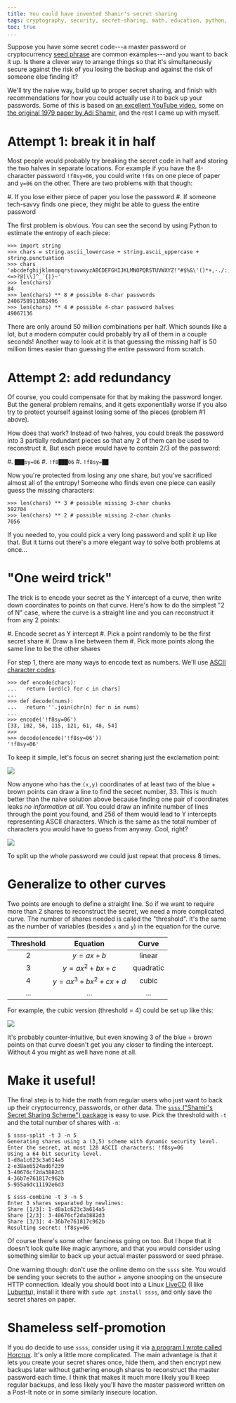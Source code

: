 ```yaml
---
title: You could have invented Shamir's secret sharing
tags: cryptography, security, secret-sharing, math, education, python, horcrux
toc: true
...
```


Suppose you have some secret code---a master password or
cryptocurrency [seed phrase][seed] are common examples---and you want to back
it up. Is there a clever way to arrange things so that it's simultaneously
secure against the risk of you losing the backup and against the risk of
someone else finding it?

We'll try the naive way, build up to proper secret sharing, and finish with
recommendations for how you could actually use it to back up your passwords.
Some of this is based on [an excellent YouTube video][video], some on
[the original 1979 paper by Adi Shamir][paper], and the rest I came
up with myself.
 
# Attempt 1: break it in half

Most people would probably try breaking the secret code in half and storing the
two halves in separate locations. For example if you have the 8-character
password `!f8sy=06`, you could write `!f8s` on one piece of paper and `y=06` on
the other. There are two problems with that though:

#. If you lose either piece of paper you lose the password
#. If someone tech-savvy finds one piece, they might be able to guess the entire password
 
The first problem is obvious. You can see the second by using Python to
estimate the entropy of each piece:

~~~{ .python }
>>> import string
>>> chars = string.ascii_lowercase + string.ascii_uppercase + string.punctuation
>>> chars
'abcdefghijklmnopqrstuvwxyzABCDEFGHIJKLMNOPQRSTUVWXYZ!"#$%&\'()*+,-./:;<=>?@[\\]^_`{|}~'
>>> len(chars)
84
>>> len(chars) ** 8 # possible 8-char passwords
2406758911082496
>>> len(chars) ** 4 # possible 4-char password halves
49067136
~~~

There are only around 50 million combinations per half. Which sounds like a
lot, but a modern computer could probably try all of them in a couple seconds!
Another way to look at it is that guessing the missing half is 50 million times
easier than guessing the entire password from scratch.

# Attempt 2: add redundancy

Of course, you could compensate for that by making the password longer. But the
general problem remains, and it gets exponentially worse if you also try to
protect yourself against losing some of the pieces (problem #1 above).

How does that work? Instead of two halves, you could break the password into 3
partially redundant pieces so that any 2 of them can be used to reconstruct it.
But each piece would have to contain 2/3 of the password:

#. `███sy=06`
#. `!f8███06`
#. `!f8sy=██`

Now you're protected from losing any one share, but you've sacrificed almost
all of the entropy! Someone who finds even one piece can easily guess the
missing characters:

~~~{ .python }
>>> len(chars) ** 3 # possible missing 3-char chunks
592704
>>> len(chars) ** 2 # possible missing 2-char chunks
7056
~~~

If you needed to, you could pick a very long password and split it up like
that. But it turns out there's a more elegant way to solve both problems at
once...

# "One weird trick"

The trick is to encode your secret as the Y intercept of a curve, then write
down coordinates to points on that curve. Here's how to do the simplest "2 of
N" case, where the curve is a straight line and you can reconstruct it from any
2 points:

#. Encode secret as Y intercept
#. Pick a point randomly to be the first secret share
#. Draw a line between them
#. Pick more points along the same line to be the other shares

For step 1, there are many ways to encode text as numbers. We'll use
[ASCII character codes][ascii]:

~~~{ .python }
>>> def encode(chars):
...   return [ord(c) for c in chars]
...
>>> def decode(nums):
...   return ''.join(chr(n) for n in nums)
...
>>> encode('!f8sy=06')
[33, 102, 56, 115, 121, 61, 48, 54]
>>>
>>> decode(encode('!f8sy=06'))
'!f8sy=06'
~~~

To keep it simple, let's focus on secret sharing just the exclamation point:

![](2-of-n-steps.svg)

Now anyone who has the `(x,y)` coordinates of at least two of the blue + brown
points can draw a line to find the secret number, 33. This is much better than
the naive solution above because finding one pair of coordinates leaks *no
information at all.* You could draw an infinite number of lines through the
point you found, and 256 of them would lead to Y intercepts representing ASCII
characters. Which is the same as the total number of characters you would have
to guess from anyway. Cool, right?

![](2-of-n-infinite.svg)

To split up the whole password we could just repeat that process 8 times.

# Generalize to other curves

Two points are enough to define a straight line. So if we want to require more
than 2 shares to reconstruct the secret, we need a more complicated curve. The
number of shares needed is called the "threshold". It's the same as the number
of variables (besides `x` and `y`) in the equation for the curve.

| Threshold | Equation                   | Curve     |
|:---------:|:--------------------------:|:---------:|
| 2         | $y = ax + b$               | linear    |
| 3         | $y = ax^2 + bx + c$        | quadratic |
| 4         | $y = ax^3 + bx^2 + cx + d$ | cubic     |
| ...       | ...                        | ...       |

For example, the cubic version (threshold = 4) could be set up like this:

![](4-of-n-steps.svg)

It's probably counter-intuitive, but even knowing 3 of the blue + brown points
on that curve doesn't get you any closer to finding the intercept. Without 4
you might as well have none at all.

# Make it useful!

The final step is to hide the math from regular users who just want to back up
their cryptocurrency, passwords, or other data. The [`ssss` ("Shamir's Secret
Sharing Scheme") package][ssss] is easy to use. Pick the threshold with `-t` and
the total number of shares with `-n`:

~~~{ .txt }
$ ssss-split -t 3 -n 5
Generating shares using a (3,5) scheme with dynamic security level.
Enter the secret, at most 128 ASCII characters: !f8sy=06
Using a 64 bit security level.
1-d8a1c623c3a614a5
2-e38ae6524ad6f239
3-40676cf2da3882d3
4-36b7e761817c962b
5-955a6dc11192e6d3
~~~

~~~{ .txt }
$ ssss-combine -t 3 -n 5
Enter 3 shares separated by newlines:
Share [1/3]: 1-d8a1c623c3a614a5
Share [2/3]: 3-40676cf2da3882d3
Share [3/3]: 4-36b7e761817c962b
Resulting secret: !f8sy=06
~~~

Of course there's some other fanciness going on too. But I hope that it doesn't
look quite like magic anymore, and that you would consider using something
similar to back up your actual master password or seed phrase.

One warning though: don't use the online demo on the `ssss` site. You would be
sending your secrets to the author + anyone snooping on the unsecure HTTP
connection. Ideally you should boot into a Linux [LiveCD][livecd] (I like
[Lubuntu][lubuntu]), install it there with `sudo apt install ssss`, and only save
the secret shares on paper.

# Shameless self-promotion

If you do decide to use `ssss`, consider using it via [a program I wrote called
Horcrux][horcrux]. It's only a little more complicated. The main advantage is that
it lets you create your secret shares once, hide them, and then encrypt new
backups later without gathering enough shares to reconstruct the master password each
time. I think that makes it much more likely you'll keep regular backups, and
less likely you'll have the master password written on a Post-It note or in
some similarly insecure location.

[ascii]:   https://www.rapidtables.com/code/text/ascii-table.html
[horcrux]: https://github.com/jefdaj/horcrux
[livecd]:  https://en.wikipedia.org/wiki/Live_CD
[lubuntu]: https://lubuntu.net/downloads/
[paper]:   http://web.mit.edu/6.857/OldStuff/Fall03/ref/Shamir-HowToShareASecret.pdf
[seed]:    https://www.coinbase.com/learn/crypto-basics/what-is-a-seed-phrase
[ssss]:    http://point-at-infinity.org/ssss/
[video]:   https://www.youtube.com/watch?v=iFY5SyY3IMQ
